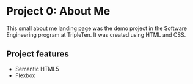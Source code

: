 # Project 0: About Me 

This small about me landing page was the demo project in the Software Engineering program at TripleTen. It was created using HTML and CSS.

## Project features

- Semantic HTML5
- Flexbox
